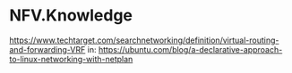# NFV.Knowledge
https://www.techtarget.com/searchnetworking/definition/virtual-routing-and-forwarding-VRF in: https://ubuntu.com/blog/a-declarative-approach-to-linux-networking-with-netplan
